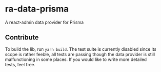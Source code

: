 # ra-data-prisma

A react-admin data provider for Prisma

## Contribute

To build the lib, run `yarn build`. The test suite is currently disabled since its scope is rather feeble, all tests are passing though the data provider is still malfunctioning in some places. If you would like to write more detailed tests, feel free. 
